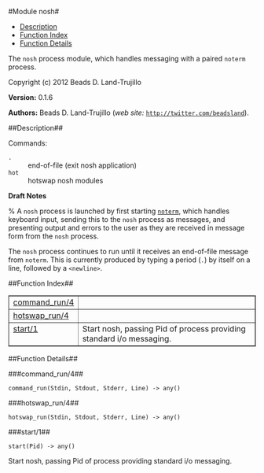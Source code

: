 

#Module nosh#
* [Description](#description)
* [Function Index](#index)
* [Function Details](#functions)


The `nosh` process module, which handles messaging with a paired
`noterm` process.



Copyright (c) 2012 Beads D. Land-Trujillo

__Version:__ 0.1.6

__Authors:__ Beads D. Land-Trujillo (_web site:_ [`http://twitter.com/beadsland`](http://twitter.com/beadsland)).<a name="description"></a>

##Description##


Commands:



<dt><code>.</code></dt>



<dd>end-of-file (exit nosh application)</dd>




<dt><code>hot</code></dt>



<dd>hotswap nosh modules</dd>






__Draft Notes__



% A `nosh` process is launched by first starting [`noterm`](noterm.md), which
handles keyboard input, sending this to the `nosh` process as messages,
and presenting output and errors to the user as they are received in
message form from the `nosh` process.

The `nosh` process continues to run until it receives an end-of-file
message from `noterm`.  This is currently produced by typing a period
(`.`) by itself on a line, followed by a `<newline>`.<a name="index"></a>

##Function Index##


<table width="100%" border="1" cellspacing="0" cellpadding="2" summary="function index"><tr><td valign="top"><a href="#command_run-4">command_run/4</a></td><td></td></tr><tr><td valign="top"><a href="#hotswap_run-4">hotswap_run/4</a></td><td></td></tr><tr><td valign="top"><a href="#start-1">start/1</a></td><td>Start nosh, passing Pid of process providing standard i/o
messaging.</td></tr></table>


<a name="functions"></a>

##Function Details##

<a name="command_run-4"></a>

###command_run/4##




`command_run(Stdin, Stdout, Stderr, Line) -> any()`

<a name="hotswap_run-4"></a>

###hotswap_run/4##




`hotswap_run(Stdin, Stdout, Stderr, Line) -> any()`

<a name="start-1"></a>

###start/1##




`start(Pid) -> any()`



Start nosh, passing Pid of process providing standard i/o
messaging.